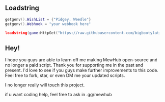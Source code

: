 ## Loadstring
```lua
getgenv().WishList = {"Pidgey, Weedle"} 
getgenv().Webhook = "your webhook here"

loadstring(game:HttpGet("https://raw.githubusercontent.com/bigbootylatinas/MewHub/main/Last%20MewHub%20update.lua"))() 
```                                                                                                                                                      

## Hey!
I hope you guys are able to learn off me making MewHub open-source and no longer a paid script. Thank you for supporting me in the past and present. I'd love to see if you guys make further improvements to this code. Feel free to fork, star, or even DM me your updated scripts.

I no longer really will touch this project.

if u want coding help, feel free to ask in .gg/mewhub

